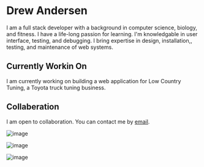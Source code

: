 # Drew Andersen
I am a full stack developer with a background in computer science, biology, and fitness. I have a life-long passion for learning. I'm knowledgable in user interface, testing, and debugging. I bring expertise in design, installation,, testing, and maintenance of web systems.

## Currently Workin On
I am currently working on building a web application for Low Country Tuning, a Toyota truck tuning business.

## Collaberation
I am open to collaboration. You can contact me by <a href="mailto:andrewtandersen@gmail.com">email</a>.

![image](https://github.com/user-attachments/assets/7bcc0658-6727-40a5-95a3-4e92b7397b02)

![image](https://github.com/user-attachments/assets/8df6edba-35d2-4dd5-817d-0617aa26e463)

![image]([https://github.com/user-attachments/assets/d4dc0568-fe16-42c0-aebb-db1dd65bbb0e](https://github-readme-stats.vercel.app/api/top-langs/?username=drew-andersen&theme=vue-dark&show_icons=true&hide_border=true&layout=compact))



<!--
**Drew-Andersen/Drew-Andersen** is a ✨ _special_ ✨ repository because its `README.md` (this file) appears on your GitHub profile.

Here are some ideas to get you started:

- 🌱 I’m currently learning ...
- 💬 Ask me about ...
- 📫 How to reach me: ...
- ⚡ Fun fact: ...
-->
